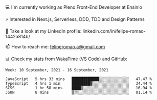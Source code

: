 💻 I'm currently working as Pleno Front-End Developer at Ensinio

⚡ Interested in Next.js, Serverless, DDD, TDD and Design Patterns

👥 Take a look at my LinkedIn profile: linkedin.com/in/felipe-romao-1442a814b/

📫 How to reach me: feliperomao.a@gmail.com

📊 Check my stats from WakaTime (VS Code) and GitHub:

<!--START_SECTION:waka-->
```text
Week: 10 September, 2021 - 16 September, 2021

JavaScript   5 hrs 33 mins   ████████████░░░░░░░░░░░░░   47.47 % 
TypeScript   4 hrs 1 min     ████████▓░░░░░░░░░░░░░░░░   34.44 % 
SCSS         1 hr 58 mins    ████▒░░░░░░░░░░░░░░░░░░░░   16.94 % 
JSON         8 mins          ▒░░░░░░░░░░░░░░░░░░░░░░░░   01.14 % 
```
<!--END_SECTION:waka-->
